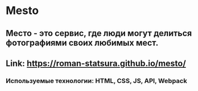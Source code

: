 # Mesto

## Место - это сервис, где люди могут делиться фотографиями своих любимых мест.

## Link:  https://roman-statsura.github.io/mesto/

### Используемые технологии: HTML, CSS, JS, API, Webpack
